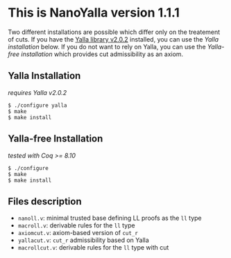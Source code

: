 # This is NanoYalla version 1.1.1

Two different installations are possible which differ only on the treatement of cuts.
If you have the [Yalla library v2.0.2](https://perso.ens-lyon.fr/olivier.laurent/yalla/) installed, you can use the *Yalla installation* below.
If you do not want to rely on Yalla, you can use the *Yalla-free installation* which provides cut admissibility as an axiom.

## Yalla Installation

*requires Yalla v2.0.2*

    $ ./configure yalla
    $ make
    $ make install

## Yalla-free Installation

*tested with Coq >= 8.10*

    $ ./configure
    $ make
    $ make install

## Files description

  * `nanoll.v`: minimal trusted base defining LL proofs as the `ll` type
  * `macroll.v`: derivable rules for the `ll` type
  * `axiomcut.v`: axiom-based version of `cut_r`
  * `yallacut.v`: `cut_r` admissibility based on Yalla
  * `macrollcut.v`: derivable rules for the `ll` type with cut
